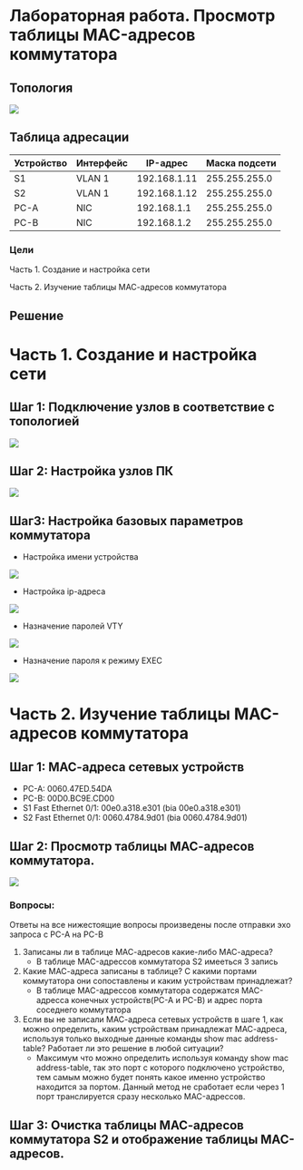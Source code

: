 # Лабораторная работа. Просмотр таблицы MAC-адресов коммутатора

## Топология

![](topology.jpg)

## Таблица адресации

| Устройство    | Интерфейс   | IP-адрес  | Маска подсети | 
|-----------------|---------------|-------------------------|-------------------|
| S1 | VLAN 1   | 192.168.1.11  |   255.255.255.0   |
| S2 | VLAN 1   | 192.168.1.12 |    255.255.255.0  |
| PC-A | NIC      | 192.168.1.1 |    255.255.255.0  |
| PC-B | NIC      | 192.168.1.2 |    255.255.255.0  |

### Цели
Часть 1. Создание и настройка сети

Часть 2. Изучение таблицы МАС-адресов коммутатора

## Решение

# Часть 1. Создание и настройка сети

## Шаг 1: Подключение узлов в соответствие с топологией

![](1.png)

## Шаг 2: Настройка узлов ПК

![](2.png)

## Шаг3: Настройка базовых параметров коммутатора
* Настройка имени устройства
  
![](3.png)

* Настройка ip-адреса
  
![](4.png)

* Назначение паролей VTY
  
![](5.png)

* Назначение пароля к режиму EXEC
  
![](6.png)

# Часть 2. Изучение таблицы МАС-адресов коммутатора

## Шаг 1: МАС-адреса сетевых устройств

* PC-A: 0060.47ED.54DA
* PC-B: 00D0.BC9E.CD00
* S1 Fast Ethernet 0/1: 00e0.a318.e301 (bia 00e0.a318.e301)
* S2 Fast Ethernet 0/1: 0060.4784.9d01 (bia 0060.4784.9d01)

## Шаг 2: Просмотр таблицы МАС-адресов коммутатора.

![](8.png)

### Вопросы:

Ответы на все нижестоящие вопросы произведены после отправки эхо запроса с PC-A на PC-B

1. Записаны ли в таблице МАС-адресов какие-либо МАС-адреса?
   - В таблице MAC-адрессов коммутатора S2 имееться 3 запись
2. Какие МАС-адреса записаны в таблице? С какими портами коммутатора они сопоставлены и каким устройствам принадлежат?
   - В таблице MAC-адрессов коммутатора содержатся MAC-адресса конечных устройств(PC-A и PC-B) и адрес порта соседнего коммутатора
3. Если вы не записали МАС-адреса сетевых устройств в шаге 1, как можно определить, каким устройствам принадлежат МАС-адреса, используя только выходные данные команды show mac address-table? Работает ли это решение в любой ситуации?
   - Максимум что можно определить используя команду show mac address-table, так это порт с которого подключено устройство, тем самым можно будет понять какое именно устройство находится за портом. Данный метод не сработает если через 1 порт транслируется сразу несколько MAC-адрессов.

## Шаг 3: Очистка таблицы МАС-адресов коммутатора S2 и отображение таблицы МАС-адресов.

